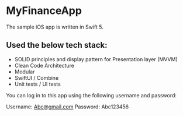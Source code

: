 # MyFinanceApp
The sample iOS app is written in Swift 5.

## Used the below tech stack:

- SOLID principles and display pattern for Presentation layer (MVVM)
- Clean Code Architecture
- Modular
- SwiftUI / Combine
- Unit tests / UI tests

You can log in to this app using the following username and password:

Username: Abc@gmail.com
Password: Abc123456
